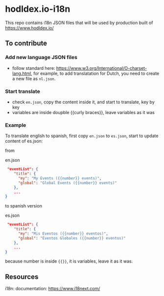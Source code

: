# hodldex.io-i18n

This repo contains i18n JSON files that will be used by production built of https://www.hodldex.io/

## To contribute

### Add new language JSON files

- follow standard here: https://www.w3.org/International/O-charset-lang.html, for example, to add translatation for Dutch, you need to create a new file as `nl.json`.

### Start translate

- check `en.json`, copy the content inside it, and start to translate, key by key
- variables are inside doupble {{curly braces}}, leave variables as it was

### Example

To translate english to spanish, first copy `en.json` to `es.json`, start to update content of es.json:

from

en.json
```json
 "eventList": {
    "title": {
      "my": "My Events ({{number}} events)",
      "global": "Global Events ({{number}} events)"
    },
    ...
}
```

to spanish version

es.json
```json
 "eventList": {
    "title": {
      "my": "Mis Eventos ({{number}} eventos)",
      "global": "Eventos Globales ({{number}} eventos)"
    },
    ...
}
```

because number is inside `{{}}`, it is variables, leave it as it was.

## Resources

i18n: documentation: https://www.i18next.com/

